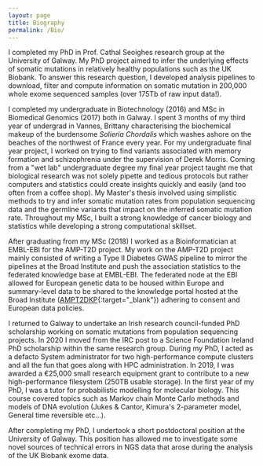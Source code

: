 ```yaml
---
layout: page
title: Biography
permalink: /Bio/
---
```


I completed my PhD in Prof. Cathal Seoighes research group at the University of Galway. My PhD project aimed to infer the underlying effects of somatic mutations in relatively healthy populations such as the UK Biobank. To answer this research question, I developed analysis pipelines to download, filter and compute information on somatic mutation in 200,000 whole exome sequenced samples (over 175Tb of raw input data!). 

I completed my undergraduate in Biotechnology (2016) and MSc in Biomedical Genomics (2017) both in Galway. I spent 3 months of my third year of undergrad in Vannes, Brittany characterising the biochemical makeup of the burdensome *Solieria Chordalis* which washes ashore on the beaches of the northwest of France every year. For my undergraduate final year project, I worked on trying to find variants associated with memory formation and schizophrenia under the supervision of Derek Morris. Coming from a "wet lab" undergraduate degree my final year project taught me that biological research was not solely pipette and tedious protocols but rather computers and statistics could create insights quickly and easily (and too often from a coffee shop). My Master's thesis involved using simplistic methods to try and infer somatic mutation rates from population sequencing data and the germline variants that impact on the inferred somatic mutation rate. Throughout my MSc, I built a strong knowledge of cancer biology and statistics while developing a strong computational skillset. 

After graduating from my MSc (2018) I worked as a Bioinformatician at EMBL-EBI for the AMP-T2D project. My work on the AMP-T2D project mainly consisted of writing a Type II Diabetes GWAS pipeline to mirror the pipelines at the Broad Institute and push the association statistics to the federated knowledge base at EMBL-EBI. The federated node at the EBI allowed for European genetic data to be housed within Europe and summary-level data to be shared to the knowledge portal hosted at the Broad Institute ([AMPT2DKP](https://t2d.hugeamp.org/){:target="_blank"}) adhering to consent and European data policies. 

I returned to Galway to undertake an Irish research council-funded PhD scholarship working on somatic mutations from population sequencing projects. In 2020 I moved from the IRC post to a Science Foundation Ireland PhD scholarship within the same research group. During my PhD, I acted as a defacto System administrator for two high-performance compute clusters and all the fun that goes along with HPC administration. In 2019, I was awarded a  €25,000 small research equipment grant to contribute to a new high-performance filesystem (250TB usable storage). In the first year of my PhD, I was a tutor for probabilistic modelling for molecular biology. This course covered topics such as Markov chain Monte Carlo methods and models of DNA evolution (Jukes & Cantor, Kimura's 2-parameter model, General time reversible etc...). 

After completing my PhD, I undertook a short postdoctoral position at the University of Galway. This position has allowed me to investigate some novel sources of technical errors in NGS data that arose during the analysis of the UK Biobank exome data. 

<!-- Google tag (gtag.js) -->
<script async src="https://www.googletagmanager.com/gtag/js?id=G-S8VH0GQB47"></script>
<script>
  window.dataLayer = window.dataLayer || [];
  function gtag(){dataLayer.push(arguments);}
  gtag('js', new Date());

  gtag('config', 'G-S8VH0GQB47');
</script>
